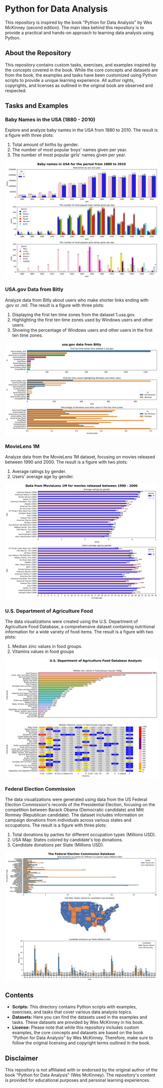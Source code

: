 # Python for Data Analysis
This repository is inspired by the book "Python for Data Analysis" by Wes McKinney (second edition). The main idea behind this repository is to provide a practical and hands-on approach to learning data analysis using Python.

## About the Repository
This repository contains custom tasks, exercises, and examples inspired by the concepts covered in the book. While the core concepts and datasets are from the book, the examples and tasks have been customized using Python scripts to provide a unique learning experience. All author rights, copyrights, and licenses as outlined in the original book are observed and respected.

## Tasks and Examples

### Baby Names in the USA (1880 - 2010)

Explore and analyze baby names in the USA from 1880 to 2010. The result is a figure with three plots:

1. Total amount of births by gender.
2. The number of most popular boys' names given per year.
3. The number of most popular girls' names given per year.

![Baby Names Plot](https://github.com/Ivan-Grigorev/Python_for_Data_Analysis/blob/main/baby_names/babynames_usa.png)

### USA.gov Data from Bitly

Analyze data from Bitly about users who make shorter links ending with .gov or .mil. The result is a figure with three plots:

1. Displaying the first ten time zones from the dataset 1.usa.gov.
2. Highlighting the first ten time zones used by Windows users and other users.
3. Showing the percentage of Windows users and other users in the first ten time zones.

![Bitly Data Plot](https://github.com/Ivan-Grigorev/Python_for_Data_Analysis/blob/main/bitly_usagov/bitly_visualisation.png)

### MovieLens 1M

Analyze data from the MovieLens 1M dataset, focusing on movies released between 1990 and 2000. The result is a figure with two plots:

1. Average ratings by gender.
2. Users' average age by gender.

![MovieLens Plot](https://github.com/Ivan-Grigorev/Python_for_Data_Analysis/blob/main/movielens/movielens_visualisation.png)

### U.S. Department of Agriculture Food

The data visualizations were created using the U.S. Department of Agriculture Food Database, a comprehensive dataset containing nutritional information for a wide variety of food items. The result is a figure with two plots:
1. Median zinc values in food groups.
2. Vitamins values in food groups

![Food Analysis Plot](https://github.com/Ivan-Grigorev/Python_for_Data_Analysis/blob/main/usa_food/usafood_visualisation.png)

### Federal Election Commission

The data visualizations were generated using data from the US Federal Election Commission's records of the Presidential Election, focusing on the competition between Barack Obama (Democratic candidate) and Mitt Romney (Republican candidate). The dataset includes information on campaign donations from individuals across various states and occupations. The result is a figure with three plots:
1. Total donations by parties for different occupation types (Millions USD).
2. USA Map: States colored by candidate's top donations.
3. Candidate donations per State (Millions USD).

![FEC Analysis Plot](https://github.com/Ivan-Grigorev/Python_for_Data_Analysis/blob/main/fec/fec_visualization.png)

## Contents

- **Scripts:** This directory contains Python scripts with examples, exercises, and tasks that cover various data analysis topics.
- **Datasets:** Here you can find the datasets used in the examples and tasks. These datasets are provided by Wes McKinney in his book.
- **License:** Please note that while this repository includes custom examples, the core concepts and datasets are based on the book "Python for Data Analysis" by Wes McKinney. Therefore, make sure to follow the original licensing and copyright terms outlined in the book.


## Disclaimer

This repository is not affiliated with or endorsed by the original author of the book "Python for Data Analysis" (Wes McKinney). The repository's content is provided for educational purposes and personal learning experiences.
